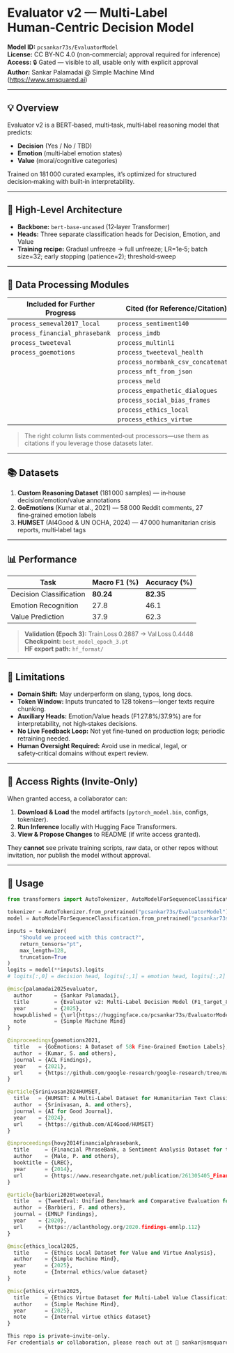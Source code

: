 # Evaluator v2 — Multi‑Label Human‑Centric Decision Model

**Model ID:** `pcsankar73s/EvaluatorModel`  
**License:** CC BY‑NC 4.0 (non‑commercial; approval required for inference)  
**Access:** 🔒 Gated — visible to all, usable only with explicit approval  
**Author:** Sankar Palamadai @ Simple Machine Mind (https://www.smsquared.ai)

---

## 💡 Overview

Evaluator v2 is a BERT‑based, multi‑task, multi‑label reasoning model that predicts:

- **Decision** (Yes / No / TBD)  
- **Emotion** (multi‑label emotion states)  
- **Value** (moral/cognitive categories)  

Trained on 181 000 curated examples, it’s optimized for structured decision‑making with built‑in interpretability.

---

## 🧠 High‑Level Architecture

- **Backbone:** `bert-base-uncased` (12‑layer Transformer)  
- **Heads:** Three separate classification heads for Decision, Emotion, and Value  
- **Training recipe:** Gradual unfreeze → full unfreeze; LR=1e‑5; batch size=32; early stopping (patience=2); threshold‑sweep  

---

## 🧰 Data Processing Modules

| **Included for Further Progress**      | **Cited (for Reference/Citation)**                |
|----------------------------------------|---------------------------------------------------|
| `process_semeval2017_local`            | `process_sentiment140`                            |
| `process_financial_phrasebank`         | `process_imdb`                                    |
| `process_tweeteval`                    | `process_multinli`                                |
| `process_goemotions`                   | `process_tweeteval_health`                        |
|                                        | `process_normbank_csv_concatenated`               |
|                                        | `process_mft_from_json`                           |
|                                        | `process_meld`                                    |
|                                        | `process_empathetic_dialogues`                    |
|                                        | `process_social_bias_frames`                      |
|                                        | `process_ethics_local`                            |
|                                        | `process_ethics_virtue`                           |

> The right column lists commented‑out processors—use them as citations if you leverage those datasets later.

---

## 📚 Datasets

1. **Custom Reasoning Dataset** (181 000 samples) — in‑house decision/emotion/value annotations  
2. **GoEmotions** (Kumar et al., 2021) — 58 000 Reddit comments, 27 fine‑grained emotion labels  
3. **HUMSET** (AI4Good & UN OCHA, 2024) — 47 000 humanitarian crisis reports, multi‑label tags  

---

## 📊 Performance

| Task                     | Macro F1 (%) | Accuracy (%) |
|--------------------------|--------------|--------------|
| Decision Classification  | **80.24**    | **82.35**    |
| Emotion Recognition      | 27.8         | 46.1         |
| Value Prediction         | 37.9         | 62.3         |

> **Validation (Epoch 3):** Train Loss 0.2887 → Val Loss 0.4448  
> **Checkpoint:** `best_model_epoch_3.pt`  
> **HF export path:** `hf_format/`

---

## 🙅 Limitations

- **Domain Shift:** May underperform on slang, typos, long docs.  
- **Token Window:** Inputs truncated to 128 tokens—longer texts require chunking.  
- **Auxiliary Heads:** Emotion/Value heads (F1 27.8%/37.9%) are for interpretability, not high‑stakes decisions.  
- **No Live Feedback Loop:** Not yet fine‑tuned on production logs; periodic retraining needed.  
- **Human Oversight Required:** Avoid use in medical, legal, or safety‑critical domains without expert review.

---

## 🔑 Access Rights (Invite‑Only)

When granted access, a collaborator can:  
1. **Download & Load** the model artifacts (`pytorch_model.bin`, configs, tokenizer).  
2. **Run Inference** locally with Hugging Face Transformers.  
3. **View & Propose Changes** to README (if write access granted).

They **cannot** see private training scripts, raw data, or other repos without invitation, nor publish the model without approval.

---

## 🚀 Usage

```python
from transformers import AutoTokenizer, AutoModelForSequenceClassification

tokenizer = AutoTokenizer.from_pretrained("pcsankar73s/EvaluatorModel")
model = AutoModelForSequenceClassification.from_pretrained("pcsankar73s/EvaluatorModel")

inputs = tokenizer(
    "Should we proceed with this contract?",
    return_tensors="pt",
    max_length=128,
    truncation=True
)
logits = model(**inputs).logits
# logits[:,0] = decision head, logits[:,1] = emotion head, logits[:,2] = value head

@misc{palamadai2025evaluator,
  author       = {Sankar Palamadai},
  title        = {Evaluator v2: Multi‑Label Decision Model (F1_target_85)},
  year         = {2025},
  howpublished = {\url{https://huggingface.co/pcsankar73s/EvaluatorModel}},
  note         = {Simple Machine Mind}
}

@inproceedings{goemotions2021,
  title   = {GoEmotions: A Dataset of 58k Fine‐Grained Emotion Labels},
  author  = {Kumar, S. and others},
  journal = {ACL Findings},
  year    = {2021},
  url     = {https://github.com/google-research/google-research/tree/master/goemotions}
}

@article{Srinivasan2024HUMSET,
  title   = {HUMSET: A Multi‐Label Dataset for Humanitarian Text Classification},
  author  = {Srinivasan, A. and others},
  journal = {AI for Good Journal},
  year    = {2024},
  url     = {https://github.com/AI4Good/HUMSET}
}

@inproceedings{hovy2014financialphrasebank,
  title     = {Financial PhraseBank, a Sentiment Analysis Dataset for the Financial Domain},
  author    = {Malo, P. and others},
  booktitle = {LREC},
  year      = {2014},
  url       = {https://www.researchgate.net/publication/261305405_Financial_PhraseBank_v1}
}

@article{barbieri2020tweeteval,
  title   = {TweetEval: Unified Benchmark and Comparative Evaluation for Tweet Classification},
  author  = {Barbieri, F. and others},
  journal = {EMNLP Findings},
  year    = {2020},
  url     = {https://aclanthology.org/2020.findings-emnlp.112}
}

@misc{ethics_local2025,
  title     = {Ethics Local Dataset for Value and Virtue Analysis},
  author    = {Simple Machine Mind},
  year      = {2025},
  note      = {Internal ethics/value dataset}
}

@misc{ethics_virtue2025,
  title     = {Ethics Virtue Dataset for Multi‑Label Value Classification},
  author    = {Simple Machine Mind},
  year      = {2025},
  note      = {Internal virtue ethics dataset}
}

This repo is private—invite‑only.
For credentials or collaboration, please reach out at 📧 sankar@smsquared.ai
